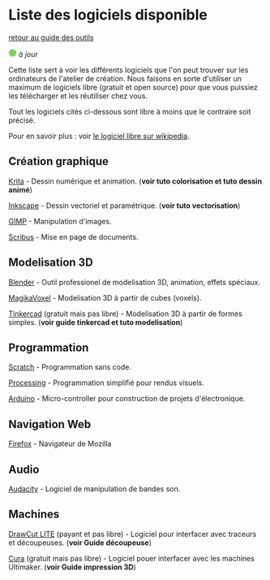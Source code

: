 # Liste des logiciels disponible

[retour au guide des outils](outils.md)

![--état de l'écriture--](../imgplaceholder/balise_verte.png) *à jour*



Cette  liste sert à voir les différents logiciels que l'on peut trouver sur  les ordinateurs de l'atelier de création. Nous faisons en sorte  d'utiliser un maximum de logiciels libre (gratuit et open source) pour  que vous puissiez les télécharger et les réutiliser chez vous.

Tout les logiciels cités ci-dessous sont libre à moins que le contraire soit précisé.

Pour en savoir plus : voir [le logiciel libre sur wikipedia](https://fr.wikipedia.org/wiki/Logiciel_libre).



## Création graphique

[Krita](https://krita.org/fr/) - Dessin numérique et animation. (**voir tuto colorisation et tuto dessin animé**)

[Inkscape](https://inkscape.org/fr/) - Dessin vectoriel et paramétrique. (**voir tuto vectorisation**)

[GIMP](https://www.gimp.org/fr/) - Manipulation d'images.

[Scribus](https://scribus.fr/) - Mise en page de documents.



## Modelisation 3D

[Blender](https://www.blender.org/) - Outil professionel de modelisation 3D, animation, effets spéciaux.

[MagikaVoxel](https://ephtracy.github.io/) - Modelisation 3D à partir de cubes (voxels).

[Tinkercad](https://www.tinkercad.com/) (gratuit mais pas libre) - Modelisation 3D à partir de formes simples. (**voir guide tinkercad et tuto modelisation**)



## Programmation

[Scratch](https://scratch.mit.edu/) - Programmation sans code.

[Processing](https://processing.org/) - Programmation simplifié pour rendus visuels.

[Arduino](https://www.arduino.cc/) - Micro-controller pour construction de projets d'électronique.



## Navigation Web

[Firefox](https://www.mozilla.org/fr/firefox/) - Navigateur de Mozilla



## Audio

[Audacity](https://audacity.fr/) - Logiciel de manipulation de bandes son.



## Machines

[DrawCut LITE](https://www.draw-cut.com/) (payant et pas libre) - Logiciel pour interfacer avec traceurs et découpeuses. (**voir Guide découpeuse**)

[Cura](https://ultimaker.com/en/products/ultimaker-cura-software) (gratuit mais pas libre) - Logiciel pouer interfacer avec les machines Ultimaker. (**voir Guide impression 3D**)
